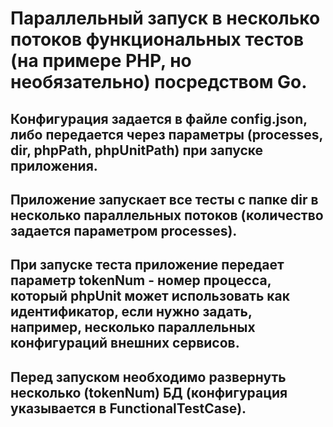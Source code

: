 # Параллельный запуск в несколько потоков функциональных тестов (на примере PHP, но необязательно) посредством Go.
## Конфигурация задается в файле config.json, либо  передается через параметры (processes, dir, phpPath, phpUnitPath) при запуске приложения.
## Приложение запускает все тесты с папке dir в несколько параллельных  потоков (количество задается параметром processes).
## При запуске теста приложение передает параметр tokenNum - номер процесса, который phpUnit может использовать как идентификатор, если нужно задать, например, несколько параллельных конфигураций внешних сервисов.
## Перед запуском необходимо развернуть несколько (tokenNum) БД (конфигурация указывается в FunctionalTestCase).